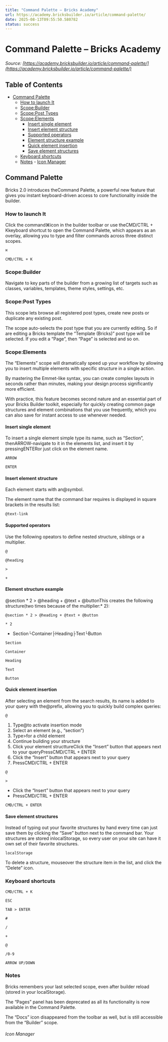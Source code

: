 ```yaml
---
title: "Command Palette – Bricks Academy"
url: https://academy.bricksbuilder.io/article/command-palette/
date: 2025-08-13T09:55:50.580782
status: success
---
```


# Command Palette – Bricks Academy

*Source: [https://academy.bricksbuilder.io/article/command-palette/](https://academy.bricksbuilder.io/article/command-palette/)*

## Table of Contents

- [Command Palette](#command-palette)
  - [How to launch It](#how-to-launch-it)
  - [Scope:Builder](#scopebuilder)
  - [Scope:Post Types](#scopepost-types)
  - [Scope:Elements](#scopeelements)
    - [Insert single element](#insert-single-element)
    - [Insert element structure](#insert-element-structure)
    - [Supported operators](#supported-operators)
    - [Element structure example](#element-structure-example)
    - [Quick element insertion](#quick-element-insertion)
    - [Save element structures](#save-element-structures)
  - [Keyboard shortcuts](#keyboard-shortcuts)
  - [Notes](#notes)
        - [Icon Manager](#icon-manager)

## Command Palette

Bricks 2.0 introduces theCommand Palette, a powerful new feature that gives you instant keyboard-driven access to core functionality inside the builder.

### How to launch It

Click the command⌘icon in the builder toolbar or use theCMD/CTRL + Kkeyboard shortcut to open the Command Palette, which appears as an overlay, allowing you to type and filter commands across three distinct scopes.

`⌘`

`CMD/CTRL + K`

### Scope:Builder

Navigate to key parts of the builder from a growing list of targets such as classes, variables, templates, theme styles, settings, etc.

### Scope:Post Types

This scope lets browse all registered post types, create new posts or duplicate any existing post.

The scope auto-selects the post type that you are currently editing. So if are editing a Bricks template the “Template (Bricks)” post type will be selected. If you edit a “Page”, then “Page” is selected and so on.

### Scope:Elements

The “Elements” scope will dramatically speed up your workflow by allowing you to insert multiple elements with specific structure in a single action.

By mastering the Emmet-like syntax, you can create complex layouts in seconds rather than minutes, making your design process significantly more efficient.

With practice, this feature becomes second nature and an essential part of your Bricks Builder toolkit, especially for quickly creating common page structures and element combinations that you use frequently, which you can also save for instant access to use whenever needed.

#### Insert single element

To insert a single element simple type its name, such as “Section”, thenARROW-navigate to it in the elements list, and insert it by pressingENTERor just click on the element name.

`ARROW`

`ENTER`

#### Insert element structure

Each element starts with an@symbol.

The element name that the command bar requires is displayed in square brackets in the results list:

`@text-link`

#### Supported operators

Use the following opeators to define nested structure, siblings or a multiplier.

`@`

`@heading`

`>`

`+`

#### Element structure example

@section * 2 > @heading + @text + @buttonThis creates the following structure(two times because of the multiplier:* 2):

`@section * 2 > @heading + @text + @button`

`* 2`

- Section└Container├Heading├Text└Button

`Section`

`Container`

`Heading`

`Text`

`Button`

#### Quick element insertion

After selecting an element from the search results, its name is added to your query with the@prefix, allowing you to quickly build complex queries:

`@`

1. Type@to activate insertion mode
2. Select an element (e.g., “section”)
3. Type>for a child element
4. Continue building your structure
5. Click your element structtureClick the “Insert” button that appears next to your queryPressCMD/CTRL + ENTER
6. Click the “Insert” button that appears next to your query
7. PressCMD/CTRL + ENTER

`@`

`>`

- Click the “Insert” button that appears next to your query
- PressCMD/CTRL + ENTER

`CMD/CTRL + ENTER`

#### Save element structures

Instead of typing out your favorite structures by hand every time can just save them by clicking the “Save” button next to the command bar. Your structures are stored inlocalStorage, so every user on your site can have it own set of their favorite structures.

`localStorage`

To delete a structure, mouseover the structure item in the list, and click the “Delete” icon.

### Keyboard shortcuts

`CMD/CTRL + K`

`ESC`

`TAB > ENTER`

`#`

`/`

`+`

`@`

`/0-9`

`ARROW UP/DOWN`

### Notes

Bricks remembers your last selected scope, even after builder reload (stored in your localStorage).

The “Pages” panel has been deprecated as all its functionality is now available in the Command Palette.

The “Docs” icon disappeared from the toolbar as well, but is still accessible from the “Builder” scope.

###### Icon Manager

